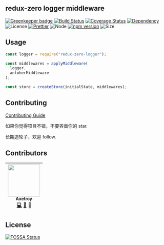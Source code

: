 ## redux-zero logger middleware

[![Greenkeeper badge](https://badges.greenkeeper.io/axetroy/redux-zero-logger.svg)](https://greenkeeper.io/)
[![Build Status](https://travis-ci.org/axetroy/redux-zero-logger.svg?branch=master)](https://travis-ci.org/axetroy/redux-zero-logger)
[![Coverage Status](https://coveralls.io/repos/github/axetroy/redux-zero-logger/badge.svg?branch=master)](https://coveralls.io/github/axetroy/redux-zero-logger?branch=master)
[![Dependency](https://david-dm.org/axetroy/redux-zero-logger.svg)](https://david-dm.org/axetroy/redux-zero-logger)
![License](https://img.shields.io/badge/license-Apache-green.svg)
[![Prettier](https://img.shields.io/badge/Code%20Style-Prettier-green.svg)](https://github.com/prettier/prettier)
![Node](https://img.shields.io/badge/node-%3E=6.0-blue.svg?style=flat-square)
[![npm version](https://badge.fury.io/js/redux-zero-logger.svg)](https://badge.fury.io/js/redux-zero-logger)
![Size](https://github-size-badge.herokuapp.com/axetroy/redux-zero-logger.svg)

## Usage

```javascript
const logger = require("redux-zero-logger");

const middlewares = applyMiddleware(
  logger,
  antoherMiddleware
);

const store = createStore(initialState, middlewares);
```

## Contributing

[Contributing Guide](https://github.com/axetroy/redux-zero-logger/blob/master/CONTRIBUTING.md)

如果你觉得项目不错，不要吝啬你的 star.

长期造轮子，欢迎 follow.

## Contributors

<!-- ALL-CONTRIBUTORS-LIST:START - Do not remove or modify this section -->

| [<img src="https://avatars1.githubusercontent.com/u/9758711?v=3" width="100px;"/><br /><sub>Axetroy</sub>](http://axetroy.github.io)<br />[💻](https://github.com/axetroy/redux-zero-logger/commits?author=axetroy) [🐛](https://github.com/axetroy/redux-zero-logger/issues?q=author%3Aaxetroy) 🎨 |
| :---------------------------------------------------------------------------------------------------------------------------------------------------------------------------------------------------------------------------------------------------------------------: |


<!-- ALL-CONTRIBUTORS-LIST:END -->

## License

[![FOSSA Status](https://app.fossa.io/api/projects/git%2Bgithub.com%2Faxetroy%2Fredux-zero-logger.svg?type=large)](https://app.fossa.io/projects/git%2Bgithub.com%2Faxetroy%2Fredux-zero-logger?ref=badge_large)
